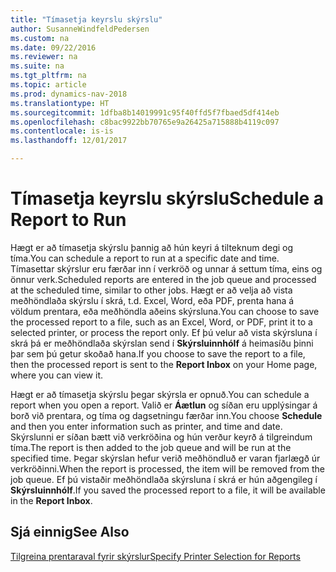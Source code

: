 ```yaml
---
title: "Tímasetja keyrslu skýrslu"
author: SusanneWindfeldPedersen
ms.custom: na
ms.date: 09/22/2016
ms.reviewer: na
ms.suite: na
ms.tgt_pltfrm: na
ms.topic: article
ms.prod: dynamics-nav-2018
ms.translationtype: HT
ms.sourcegitcommit: 1dfba8b14019991c95f40ffd5f7fbaed5df414eb
ms.openlocfilehash: c8bac9922bb70765e9a26425a715888b4119c097
ms.contentlocale: is-is
ms.lasthandoff: 12/01/2017

---
```

    
# <a name="schedule-a-report-to-run"></a><span data-ttu-id="30997-102">Tímasetja keyrslu skýrslu</span><span class="sxs-lookup"><span data-stu-id="30997-102">Schedule a Report to Run</span></span>
<span data-ttu-id="30997-103">Hægt er að tímasetja skýrslu þannig að hún keyri á tilteknum degi og tíma.</span><span class="sxs-lookup"><span data-stu-id="30997-103">You can schedule a report to run at a specific date and time.</span></span> <span data-ttu-id="30997-104">Tímasettar skýrslur eru færðar inn í verkröð og unnar á settum tíma, eins og önnur verk.</span><span class="sxs-lookup"><span data-stu-id="30997-104">Scheduled reports are entered in the job queue and processed at the scheduled time, similar to other jobs.</span></span> <span data-ttu-id="30997-105">Hægt er að velja að vista meðhöndlaða skýrslu í skrá, t.d. Excel, Word, eða PDF, prenta hana á völdum prentara, eða meðhöndla aðeins skýrsluna.</span><span class="sxs-lookup"><span data-stu-id="30997-105">You can choose to save the processed report to a file, such as an Excel, Word, or PDF, print it to a selected printer, or process the report only.</span></span> <span data-ttu-id="30997-106">Ef þú velur að vista skýrsluna í skrá þá er meðhöndlaða skýrslan send í **Skýrsluinnhólf** á heimasíðu þinni þar sem þú getur skoðað hana.</span><span class="sxs-lookup"><span data-stu-id="30997-106">If you choose to save the report to a file, then the processed report is sent to the **Report Inbox** on your Home page, where you can view it.</span></span> 

<span data-ttu-id="30997-107">Hægt er að tímasetja skýrslu þegar skýrsla er opnuð.</span><span class="sxs-lookup"><span data-stu-id="30997-107">You can schedule a report when you open a report.</span></span> <span data-ttu-id="30997-108">Valið er **Áætlun** og síðan eru upplýsingar á borð við prentara, og tíma og dagsetningu færðar inn.</span><span class="sxs-lookup"><span data-stu-id="30997-108">You choose **Schedule** and then you enter information such as printer, and time and date.</span></span> <span data-ttu-id="30997-109">Skýrslunni er síðan bætt við verkröðina og hún verður keyrð á tilgreindum tíma.</span><span class="sxs-lookup"><span data-stu-id="30997-109">The report is then added to the job queue and will be run at the specified time.</span></span> <span data-ttu-id="30997-110">Þegar skýrslan hefur verið meðhöndluð er varan fjarlægð úr verkröðinni.</span><span class="sxs-lookup"><span data-stu-id="30997-110">When the report is processed, the item will be removed from the job queue.</span></span> <span data-ttu-id="30997-111">Ef þú vistaðir meðhöndlaða skýrsluna í skrá er hún aðgengileg í **Skýrsluinnhólf**.</span><span class="sxs-lookup"><span data-stu-id="30997-111">If you saved the processed report to a file, it will be available in the **Report Inbox**.</span></span>

## <a name="see-also"></a><span data-ttu-id="30997-112">Sjá einnig</span><span class="sxs-lookup"><span data-stu-id="30997-112">See Also</span></span>
[<span data-ttu-id="30997-113">Tilgreina prentaraval fyrir skýrslur</span><span class="sxs-lookup"><span data-stu-id="30997-113">Specify Printer Selection for Reports</span></span>](ui-specify-printer-selection-reports.md) 

 


